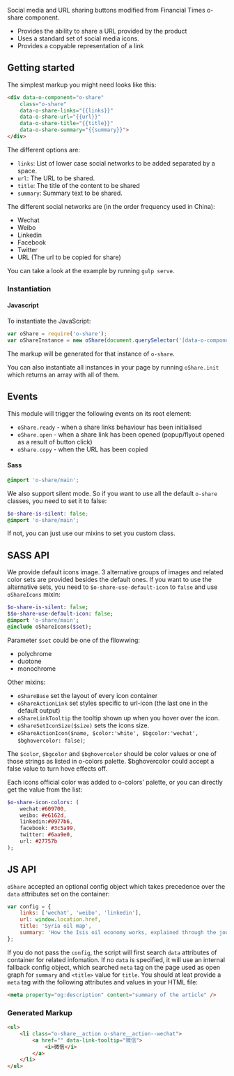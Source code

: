Social media and URL sharing buttons modified from Financial Times o-share component.

- Provides the ability to share a URL provided by the product
- Uses a standard set of social media icons.
- Provides a copyable representation of a link

## Getting started

The simplest markup you might need looks like this:

```html
<div data-o-component="o-share"
    class="o-share"
    data-o-share-links="{{links}}"
    data-o-share-url="{{url}}"
    data-o-share-title="{{title}}"
    data-o-share-summary="{{summary}}">
</div>
```

The different options are:

* `links`: List of lower case social networks to be added separated by a space.
* `url`: The URL to be shared.
* `title`: The title of the content to be shared
* `summary`: Summary text to be shared.

The different social networks are (in the order frequency used in China):

* Wechat
* Weibo
* Linkedin
* Facebook
* Twitter
* URL (The url to be copied for share)

You can take a look at the example by running `gulp serve`.

### Instantiation

#### Javascript
To instantiate the JavaScript:

```javascript
var oShare = require('o-share');
var oShareInstance = new oShare(document.querySelector('[data-o-component=o-share]'));
```

The markup will be generated for that instance of `o-share`.

You can also instantiate all instances in your page by running `oShare.init` which returns an array with all of them.

## Events

This module will trigger the following events on its root element:

* `oShare.ready` - when a share links behaviour has been initialised
* `oShare.open` - when a share link has been opened (popup/flyout opened as a result of button click)
* `oShare.copy` - when the URL has been copied

#### Sass

```scss
@import 'o-share/main';
```

We also support silent mode. So if you want to use all the default `o-share` classes, you need to set it to false:

```scss
$o-share-is-silent: false;
@import 'o-share/main';
```

If not, you can just use our mixins to set you custom class.

## SASS API

We provide default icons image. 3 alternative groups of images and related color sets are provided besides the default ones. If you want to use the alternative sets, you need to `$o-share-use-default-icon` to `false` and use `oShareIcons` mixin:

```sass
$o-share-is-silent: false;
$$o-share-use-default-icon: false;
@import 'o-share/main';
@include oShareIcons($set);
```

Parameter `$set` could be one of the fllowwing:

* polychrome
* duotone
* monochrome

Other mixins:

- `oShareBase`  set the layout of every icon container
- `oShareActionLink`  set styles specific to url-icon (the last one in the default output) 
- `oShareLinkTooltip` the tooltip shown up when you hover over the icon.
- `oShareSetIconSize($size)`  sets the icons size.
- `oShareActionIcon($name, $color:'white', $bgcolor:'wechat', $bghovercolor: false)`;

The `$color`, `$bgcolor` and `$bghovercolor` should be color values or one of those strings as listed in o-colors palette. $bghovercolor could accept a false value to turn hove effects off.

Each icons official color was added to o-colors' palette, or you can directly get the value from the list:

```sass
$o-share-icon-colors: (
    wechat:#609700,
    weibo: #e6162d,
    linkedin:#0977b6,
    facebook: #3c5a99,
    twitter: #6aa9e0,
    url: #27757b
);
```

## JS API

`oShare` accepted an optional config object which takes precedence over the `data` attributes set on the container:

```javascript
var config = {
    links: ['wechat', 'weibo', 'linkedin'],
    url: window.location.href,
    title: 'Syria oil map',
    summary: 'How the Isis oil economy works, explained through the journey of a barrel of oil in Syria',
};
```

If you do not pass the `config`, the script will first search `data` attributes of container for related infomation. If no `data` is specified, it will use an internal fallback config object, which searched `meta` tag on the page used as open graph for `summary` and `<title>` value for `title`. You should at leat provide a `meta` tag with the following attributes and values in your HTML file:

```html
<meta property="og:description" content="summary of the article" />
```

### Generated Markup
```html
<ul>
    <li class="o-share__action o-share__action--wechat">
        <a href="" data-link-tooltip="微信">
            <i>微信</i>
        </a>
    </li>
</ul>
```